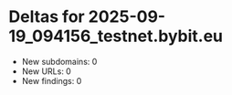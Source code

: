 # Deltas for 2025-09-19_094156_testnet.bybit.eu
- New subdomains: 0
- New URLs: 0
- New findings: 0

